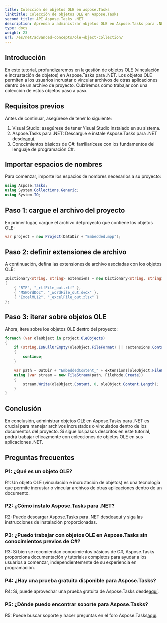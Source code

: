 ```yaml
---
title: Colección de objetos OLE en Aspose.Tasks
linktitle: Colección de objetos OLE en Aspose.Tasks
second_title: API Aspose.Tasks .NET
description: Aprenda a administrar objetos OLE en Aspose.Tasks para .NET con este completo tutorial. Domine el manejo de archivos incrustados dentro de los documentos del proyecto sin esfuerzo.
type: docs
weight: 23
url: /es/net/advanced-concepts/ole-object-collection/
---
```

## Introducción

En este tutorial, profundizaremos en la gestión de objetos OLE (vinculación e incrustación de objetos) en Aspose.Tasks para .NET. Los objetos OLE permiten a los usuarios incrustar o vincular archivos de otras aplicaciones dentro de un archivo de proyecto. Cubriremos cómo trabajar con una colección de estos objetos paso a paso.

## Requisitos previos

Antes de continuar, asegúrese de tener lo siguiente:

1. Visual Studio: asegúrese de tener Visual Studio instalado en su sistema.
2.  Aspose.Tasks para .NET: Descargue e instale Aspose.Tasks para .NET desde[aquí](https://releases.aspose.com/tasks/net/).
3. Conocimientos básicos de C#: familiarícese con los fundamentos del lenguaje de programación C#.

## Importar espacios de nombres

Para comenzar, importe los espacios de nombres necesarios a su proyecto:

```csharp
using Aspose.Tasks;
using System.Collections.Generic;
using System.IO;


```

## Paso 1: cargue el archivo del proyecto

En primer lugar, cargue el archivo del proyecto que contiene los objetos OLE:

```csharp
var project = new Project(DataDir + "Embedded.mpp");
```

## Paso 2: definir extensiones de archivo

A continuación, defina las extensiones de archivo asociadas con los objetos OLE:

```csharp
IDictionary<string, string> extensions = new Dictionary<string, string>
{
    { "RTF", "_rtfFile_out.rtf" },
    { "MSWordDoc", "_wordFile_out.docx" },
    { "ExcelML12", "_excelFile_out.xlsx" }
};
```

## Paso 3: iterar sobre objetos OLE

Ahora, itere sobre los objetos OLE dentro del proyecto:

```csharp
foreach (var oleObject in project.OleObjects)
{
    if (string.IsNullOrEmpty(oleObject.FileFormat) || !extensions.ContainsKey(oleObject.FileFormat))
    {
        continue;
    }

    var path = OutDir + "EmbeddedContent_" + extensions[oleObject.FileFormat];
    using (var stream = new FileStream(path, FileMode.Create))
    {
        stream.Write(oleObject.Content, 0, oleObject.Content.Length);
    }
}
```

## Conclusión

En conclusión, administrar objetos OLE en Aspose.Tasks para .NET es crucial para manejar archivos incrustados o vinculados dentro de los documentos del proyecto. Si sigue los pasos descritos en este tutorial, podrá trabajar eficazmente con colecciones de objetos OLE en sus aplicaciones .NET.

## Preguntas frecuentes

### P1: ¿Qué es un objeto OLE?

R1: Un objeto OLE (vinculación e incrustación de objetos) es una tecnología que permite incrustar o vincular archivos de otras aplicaciones dentro de un documento.

### P2: ¿Cómo instalo Aspose.Tasks para .NET?

 R2: Puede descargar Aspose.Tasks para .NET desde[aquí](https://releases.aspose.com/tasks/net/) y siga las instrucciones de instalación proporcionadas.

### P3: ¿Puedo trabajar con objetos OLE en Aspose.Tasks sin conocimientos previos de C#?

R3: Si bien se recomiendan conocimientos básicos de C#, Aspose.Tasks proporciona documentación y tutoriales completos para ayudar a los usuarios a comenzar, independientemente de su experiencia en programación.

### P4: ¿Hay una prueba gratuita disponible para Aspose.Tasks?

 R4: Sí, puede aprovechar una prueba gratuita de Aspose.Tasks desde[aquí](https://releases.aspose.com/).

### P5: ¿Dónde puedo encontrar soporte para Aspose.Tasks?

 R5: Puede buscar soporte y hacer preguntas en el foro Aspose.Tasks[aquí](https://forum.aspose.com/c/tasks/15).